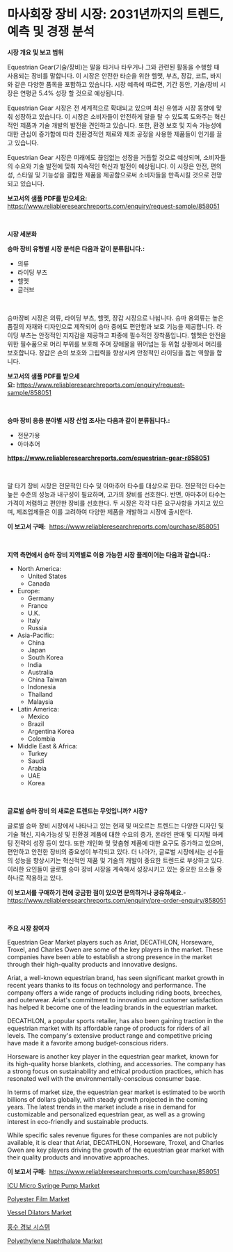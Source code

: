 <p><h1>마사회장 장비 시장: 2031년까지의 트렌드, 예측 및 경쟁 분석</h1></p><p><strong>시장 개요 및 보고 범위</strong></p>
<p><p>Equestrian Gear(기술/장비)는 말을 타거나 타우거나 그와 관련된 활동을 수행할 때 사용되는 장비를 말합니다. 이 시장은 안전한 타순을 위한 헬맷, 부츠, 장갑, 코트, 바지와 같은 다양한 품목을 포함하고 있습니다. 시장 예측에 따르면, 기간 동안, 기술/장비 시장은 연평균 5.4% 성장 할 것으로 예상됩니다.</p><p>Equestrian Gear 시장은 전 세계적으로 확대되고 있으며 최신 유행과 시장 동향에 맞춰 성장하고 있습니다. 이 시장은 소비자들이 안전하게 말을 탈 수 있도록 도와주는 혁신적인 제품과 기술 개발의 발전을 견인하고 있습니다. 또한, 환경 보호 및 지속 가능성에 대한 관심이 증가함에 따라 친환경적인 재료와 제조 공정을 사용한 제품들이 인기를 끌고 있습니다.</p><p>Equestrian Gear 시장은 미래에도 끊임없는 성장을 거듭할 것으로 예상되며, 소비자들의 수요와 기술 발전에 맞춰 지속적인 혁신과 발전이 예상됩니다. 이 시장은 안전, 편의성, 스타일 및 기능성을 결합한 제품을 제공함으로써 소비자들을 만족시킬 것으로 전망되고 있습니다.</p></p>
<p><strong>보고서의 샘플 PDF를 받으세요:</strong> <a href="https://www.reliableresearchreports.com/enquiry/request-sample/858051">https://www.reliableresearchreports.com/enquiry/request-sample/858051</a></p>
<p>&nbsp;</p>
<p><strong>시장 세분화</strong></p>
<p><strong>승마 장비 유형별 시장 분석은 다음과 같이 분류됩니다.:</strong></p>
<p><ul><li>의류</li><li>라이딩 부츠</li><li>헬멧</li><li>글러브</li></ul></p>
<p>&nbsp;</p>
<p><p>승마장비 시장은 의류, 라이딩 부츠, 헬멧, 장갑 시장으로 나뉩니다. 승마 용의류는 높은 품질의 자재와 디자인으로 제작되어 승마 중에도 편안함과 보호 기능을 제공합니다. 라이딩 부츠는 안정적인 지지감을 제공하고 파종에 필수적인 장착품입니다. 헬멧은 안전을 위한 필수품으로 머리 부위를 보호해 주며 장애물을 뛰어넘는 등 위험 상황에서 머리를 보호합니다. 장갑은 손의 보호와 그립력을 향상시켜 안정적인 라이딩을 돕는 역할을 합니다.</p></p>
<p><strong>보고서의 샘플 PDF를 받으세요:</strong>&nbsp;<a href="https://www.reliableresearchreports.com/enquiry/request-sample/858051">https://www.reliableresearchreports.com/enquiry/request-sample/858051</a></p>
<p>&nbsp;</p>
<p><strong> 승마 장비 응용 분야별 시장 산업 조사는 다음과 같이 분류됩니다.:</strong></p>
<p><ul><li>전문가용</li><li>아마추어</li></ul></p>
<p><strong><a href="https://www.reliableresearchreports.com/equestrian-gear-r858051">https://www.reliableresearchreports.com/equestrian-gear-r858051</a></strong></p>
<p>&nbsp;</p>
<p><p>말 타기 장비 시장은 전문적인 타수 및 아마추어 타수를 대상으로 한다. 전문적인 타수는 높은 수준의 성능과 내구성이 필요하며, 고가의 장비를 선호한다. 반면, 아마추어 타수는 가격이 저렴하고 편안한 장비를 선호한다. 두 시장은 각각 다른 요구사항을 가지고 있으며, 제조업체들은 이를 고려하여 다양한 제품을 개발하고 시장에 출시한다.</p></p>
<p><strong>이 보고서 구매:</strong>&nbsp; <a href="https://www.reliableresearchreports.com/purchase/858051">https://www.reliableresearchreports.com/purchase/858051</a></p>
<p>&nbsp;</p>
<p><strong>지역 측면에서 승마 장비 지역별로 이용 가능한 시장 플레이어는 다음과 같습니다.:</strong></p>
<p><ul>
    <li>
        North America:
        <ul>
            <li>United States</li>
            <li>Canada</li>
        </ul>
    </li>
    <li>
        Europe:
        <ul>
            <li>Germany</li>
            <li>France</li>
            <li>U.K.</li>
            <li>Italy</li>
            <li>Russia</li>
        </ul>
    </li>
    <li>
        Asia-Pacific:
        <ul>
            <li>China</li>
            <li>Japan</li>
            <li>South Korea</li>
            <li>India</li>
            <li>Australia</li>
            <li>China Taiwan</li>
            <li>Indonesia</li>
            <li>Thailand</li>
            <li>Malaysia</li>
        </ul>
    </li>
    <li>
        Latin America:
        <ul>
            <li>Mexico</li>
            <li>Brazil</li>
            <li>Argentina Korea</li>
            <li>Colombia</li>
        </ul>
    </li>
    <li>
        Middle East & Africa:
        <ul>
            <li>Turkey</li>
            <li>Saudi</li>
            <li>Arabia</li>
            <li>UAE</li>
            <li>Korea</li>
        </ul>
    </li>
    </ul></p>
<p>&nbsp;</p>
<p><strong>글로벌 승마 장비 의 새로운 트렌드는 무엇입니까? 시장?</strong></p>
<p><p>글로벌 승마 장비 시장에서 나타나고 있는 현재 및 떠오르는 트렌드는 다양한 디자인 및 기술 혁신, 지속가능성 및 친환경 제품에 대한 수요의 증가, 온라인 판매 및 디지털 마케팅 전략의 성장 등이 있다. 또한 개인화 및 맞춤형 제품에 대한 요구도 증가하고 있으며, 편안하고 안전한 장비의 중요성이 부각되고 있다. 더 나아가, 글로벌 시장에서는 선수들의 성능을 향상시키는 혁신적인 제품 및 기술의 개발이 중요한 트렌드로 부상하고 있다. 이러한 요인들이 글로벌 승마 장비 시장을 계속해서 성장시키고 있는 중요한 요소들 중 하나로 작용하고 있다.</p></p>
<p><strong>이 보고서를 구매하기 전에 궁금한 점이 있으면 문의하거나 공유하세요.</strong>- <a href="https://www.reliableresearchreports.com/enquiry/pre-order-enquiry/858051">https://www.reliableresearchreports.com/enquiry/pre-order-enquiry/858051</a></p>
<p>&nbsp;</p>
<p><strong>주요 시장 참여자</strong></p>
<p><p>Equestrian Gear Market players such as Ariat, DECATHLON, Horseware, Troxel, and Charles Owen are some of the key players in the market. These companies have been able to establish a strong presence in the market through their high-quality products and innovative designs.</p><p>Ariat, a well-known equestrian brand, has seen significant market growth in recent years thanks to its focus on technology and performance. The company offers a wide range of products including riding boots, breeches, and outerwear. Ariat's commitment to innovation and customer satisfaction has helped it become one of the leading brands in the equestrian market.</p><p>DECATHLON, a popular sports retailer, has also been gaining traction in the equestrian market with its affordable range of products for riders of all levels. The company's extensive product range and competitive pricing have made it a favorite among budget-conscious riders.</p><p>Horseware is another key player in the equestrian gear market, known for its high-quality horse blankets, clothing, and accessories. The company has a strong focus on sustainability and ethical production practices, which has resonated well with the environmentally-conscious consumer base.</p><p>In terms of market size, the equestrian gear market is estimated to be worth billions of dollars globally, with steady growth projected in the coming years. The latest trends in the market include a rise in demand for customizable and personalized equestrian gear, as well as a growing interest in eco-friendly and sustainable products.</p><p>While specific sales revenue figures for these companies are not publicly available, it is clear that Ariat, DECATHLON, Horseware, Troxel, and Charles Owen are key players driving the growth of the equestrian gear market with their quality products and innovative approaches.</p></p>
<p><strong>이 보고서 구매:</strong>&nbsp;&nbsp;<a href="https://www.reliableresearchreports.com/purchase/858051">https://www.reliableresearchreports.com/purchase/858051</a></p>
<p><p><a href="https://github.com/nicoletavirag/Market-Research-Report-List-2/blob/main/icu-micro-syringe-pump-market.md">ICU Micro Syringe Pump Market</a></p><p><a href="https://issuu.com/reportprime-2/docs/polyester-film-market-size-2030.pptx">Polyester Film Market</a></p><p><a href="https://github.com/redneck06/Market-Research-Report-List-2/blob/main/vessel-dilators-market.md">Vessel Dilators Market</a></p><p><a href="https://github.com/LanceOlsotn8978/Market-Research-Report-List-1/blob/main/955084721681.md">홍수 경보 시스템</a></p><p><a href="https://issuu.com/reportprime-2/docs/polyethylene-naphthalate-market-size-2030.pptx">Polyethylene Naphthalate Market</a></p></p>